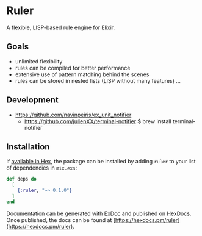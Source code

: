# Ruler

A flexible, LISP-based rule engine for Elixir.



## Goals

- unlimited flexibility
- rules can be compiled for better performance
- extensive use of pattern matching behind the scenes
- rules can be stored in nested lists (LISP without many features)
...


## Development

  - https://github.com/navinpeiris/ex_unit_notifier
    - https://github.com/julienXX/terminal-notifier
    $ brew install terminal-notifier

## Installation

If [available in Hex](https://hex.pm/docs/publish), the package can be installed
by adding `ruler` to your list of dependencies in `mix.exs`:

```elixir
def deps do
  [
    {:ruler, "~> 0.1.0"}
  ]
end
```

Documentation can be generated with [ExDoc](https://github.com/elixir-lang/ex_doc)
and published on [HexDocs](https://hexdocs.pm). Once published, the docs can
be found at [https://hexdocs.pm/ruler](https://hexdocs.pm/ruler).
